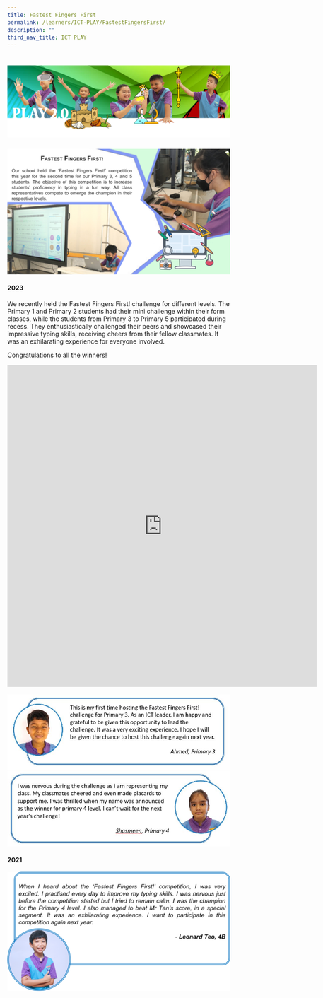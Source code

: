 ```yaml
---
title: Fastest Fingers First
permalink: /learners/ICT-PLAY/FastestFingersFirst/
description: ""
third_nav_title: ICT PLAY
---
```

# ![](/images/PLAYbanner.png)

![](/images/PLAY-ICT_Fastest-Fingers-First-1024x576.png)


#### 2023
We recently held the Fastest Fingers First! challenge for different levels. The Primary 1 and Primary 2 students had their mini challenge within their form classes, while the students from Primary 3 to Primary 5 participated during recess. They enthusiastically challenged their peers and showcased their impressive typing skills, receiving cheers from their fellow classmates. It was an exhilarating experience for everyone involved.

Congratulations to all the winners!

<iframe src="https://docs.google.com/presentation/d/e/2PACX-1vRTZ2JIlKH7XNDYnVpyj-tMWVPDancf78CvPjW6xDf6mNwIeCWcMJVknXl2BlcE1g/embed?start=false&amp;loop=false&amp;delayms=3000" frameborder="0" width="700" height="729" allowfullscreen="true"></iframe>

[](/files/reflection%201.JPG)![](/images/student%20reflection%201.JPG)
![](/images/reflection%202.JPG)



#### 2021
![](/images/ICT-slide4-1024x548.png)
